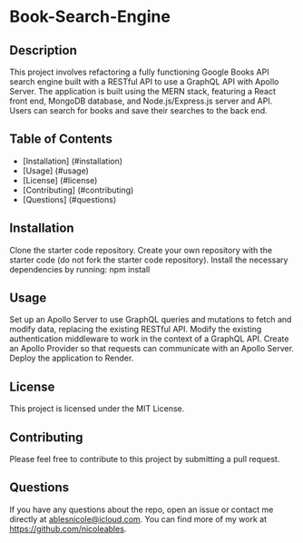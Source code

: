 # Book-Search-Engine

## Description
This project involves refactoring a fully functioning Google Books API search engine built with a RESTful API to use a GraphQL API with Apollo Server. The application is built using the MERN stack, featuring a React front end, MongoDB database, and Node.js/Express.js server and API. Users can search for books and save their searches to the back end.

## Table of Contents
- [Installation] (#installation)
- [Usage] (#usage)
- [License] (#license)
- [Contributing] (#contributing)
- [Questions] (#questions)

## Installation
Clone the starter code repository.
Create your own repository with the starter code (do not fork the starter code repository).
Install the necessary dependencies by running:
npm install

## Usage
Set up an Apollo Server to use GraphQL queries and mutations to fetch and modify data, replacing the existing RESTful API.
Modify the existing authentication middleware to work in the context of a GraphQL API.
Create an Apollo Provider so that requests can communicate with an Apollo Server.
Deploy the application to Render.

## License
This project is licensed under the MIT License.

## Contributing
Please feel free to contribute to this project by submitting a pull request.

## Questions
If you have any questions about the repo, open an issue or contact me directly at ablesnicole@icloud.com. You can find more of my work at https://github.com/nicoleables.
